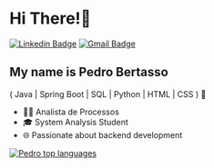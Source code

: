 <h1>Hi There!👋</h1>

[![Linkedin Badge](https://img.shields.io/badge/-LinkedIn-6633cc?style=flat-square&logo=Linkedin&logoColor=white&link=https:/https://www.linkedin.com/in/pedrobertasso/)](https://www.linkedin.com/in/pedrobertasso/)
[![Gmail Badge](https://img.shields.io/badge/-pedroobertasso@gmail.com-6633cc?style=flat-square&logo=Gmail&logoColor=white&link=mailto:pedroobertasso@gmail.com)](mailto:pedroobertasso@gmail.com)

## My name is Pedro Bertasso

( Java | Spring Boot | SQL | Python | HTML | CSS ) 🚀

- 👩‍💻 Analista de Processos
- 🎓 System Analysis Student
- 🌐 Passionate about backend development

[![Pedro top languages](https://github-readme-stats.vercel.app/api/top-langs/?username=mynameberto&theme=blue-white)](https://github.com/anuraghazra/github-readme-stats)
